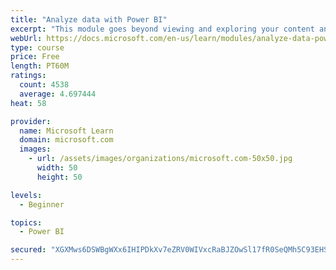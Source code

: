 ```yaml
---
title: "Analyze data with Power BI"
excerpt: "This module goes beyond viewing and exploring your content and explains how to interact with it by working with reports and dashboards to uncover and share new business insights."
webUrl: https://docs.microsoft.com/en-us/learn/modules/analyze-data-power-bi/
type: course
price: Free
length: PT60M
ratings:
  count: 4538
  average: 4.697444
heat: 58

provider:
  name: Microsoft Learn
  domain: microsoft.com
  images:
    - url: /assets/images/organizations/microsoft.com-50x50.jpg
      width: 50
      height: 50

levels:
  - Beginner

topics:
  - Power BI

secured: "XGXMws6DSWBgWXx6IHIPDkXv7eZRV0WIVxcRaBJZOwSl17fR0SeQMh5C93EHSFSPbAmBwZl2dOOaQaXXdYdz5SVLhmFSCd9e78xwvqQWkFa3Bc597Nk70OvagrPFeq6Xo3Yhjg1wEwvSULRGuEnwN2J9UMIxf1tnCRzEcfAFu43sKRWkcci/9X8wbCH4aT0j4lPsjmAYXM1t9qfl35fXqQZrICpBWTVbrotsr/msW0BWIUz+xR5cXkgoStfw1iD/IlxJ1mICKluKr6Sy0pTx29Q7QdTeq3z8h4pU7B4+frIbNZjzt/SL/usTUnJrneYS0wB/WYZZ+W+Q5Gbo75pdTsKr/mO1d7hkLcsoDH+vMT1E0J+t3Ax5+YLBTbD2Zw/RSxXA6YiUchCKtwUYFeuqEw==;++YtydCz4UeDLxtjk9dpbg=="
---
```


